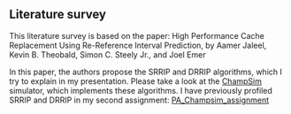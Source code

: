 ## Literature survey

This literature survey is based on the paper: High Performance Cache Replacement Using Re-Reference Interval Prediction, by Aamer Jaleel, Kevin B. Theobald, Simon C. Steely Jr., and Joel Emer

In this paper, the authors propose the SRRIP and DRRIP algorithms, which I try to explain in my presentation. Please
take a look at the [ChampSim](https://github.com/ChampSim/ChampSim) simulator, which implements these algorithms. I have
previously profiled SRRIP and DRRIP in my second assignment:
[PA_Champsim_assignment](https://github.com/vsdevaraddi/PA_Champsim_assignment)
